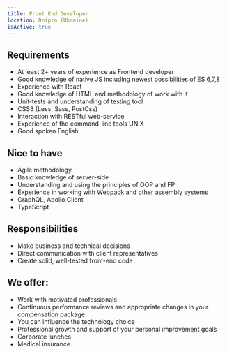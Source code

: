 ```yaml
---
title: Front End Developer
location: Dnipro (Ukraine)
isActive: true
---
```

## Requirements

- At least 2+ years of experience as Frontend developer
- Good knowledge of native JS including newest possibilities of ES 6,7,8
- Experience with React
- Good knowledge of HTML and methodology of work with it
- Unit-tests and understanding of testing tool
- CSS3 (Less, Sass, PostCss)
- Interaction with RESTful web-service
- Experience of the command-line tools UNIX
- Good spoken English

## Nice to have

- Agile methodology
- Basic knowledge of server-side
- Understanding and using the principles of OOP and FP
- Experience in working with Webpack and other assembly systems
- GraphQL, Apollo Client
- TypeScript

## Responsibilities

- Make business and technical decisions
- Direct communication with client representatives
- Create solid, well-tested front-end code

## We offer:

- Work with motivated professionals
- Continuous performance reviews and appropriate changes in your compensation
  package
- You can influence the technology choice
- Professional growth and support of your personal improvement goals
- Corporate lunches
- Medical insurance